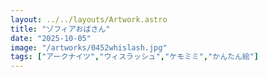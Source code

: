 ```yaml
---
layout: ../../layouts/Artwork.astro
title: "ゾフィアおばさん"
date: "2025-10-05"
image: "/artworks/0452whislash.jpg"
tags: ["アークナイツ","ウィスラッシュ","ケモミミ","かんたん絵"]
---
```


